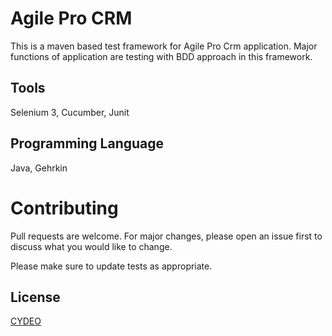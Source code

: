 # Agile Pro CRM
This is a maven based test framework for Agile Pro Crm application. Major functions of application are testing with BDD approach in this framework.

## Tools
Selenium 3, Cucumber, Junit

## Programming Language
Java, Gehrkin

# Contributing
Pull requests are welcome. For major changes, please open an issue first to discuss what you would like to change.

Please make sure to update tests as appropriate.

## License
[CYDEO](https://cydeo.com/)
